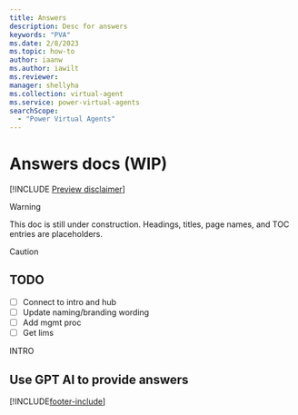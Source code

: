 ```yaml
---
title: Answers
description: Desc for answers
keywords: "PVA"
ms.date: 2/8/2023
ms.topic: how-to
author: iaanw
ms.author: iawilt
ms.reviewer: 
manager: shellyha
ms.collection: virtual-agent
ms.service: power-virtual-agents
searchScope:
  - "Power Virtual Agents"
---
```


# Answers docs (WIP)

[!INCLUDE [Preview disclaimer](includes/cc-beta-prerelease-disclaimer.md)]



> [!WARNING]
>  
> This doc is still under construction. Headings, titles, page names, and TOC entries are placeholders.

> [!CAUTION]
> ## TODO
> - [ ] Connect to intro and hub  
> - [ ] Update naming/branding wording
> - [ ] Add mgmt proc
> - [ ] Get lims


INTRO


## Use GPT AI to provide answers



[!INCLUDE[footer-include](includes/footer-banner.md)]